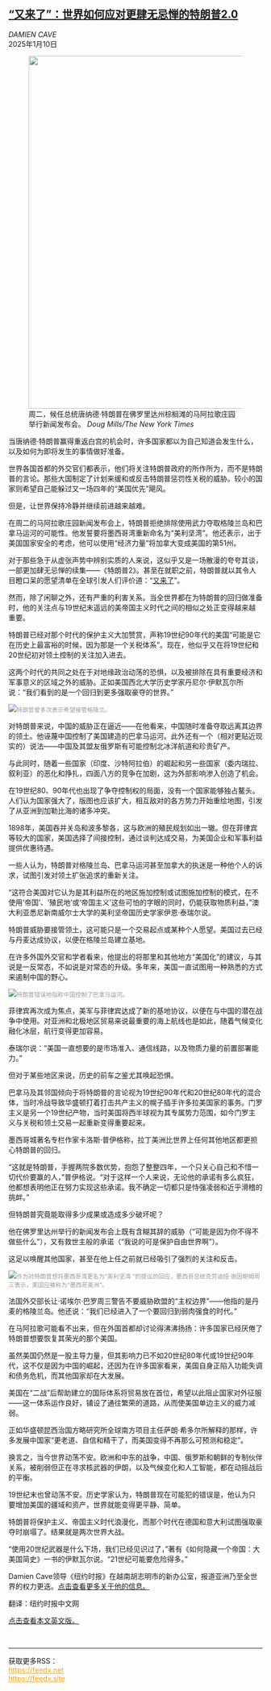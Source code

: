 <!--1736492821000-->
[“又来了”：世界如何应对更肆无忌惮的特朗普2.0](https://cn.nytimes.com/world/20250110/trump-greenland-panama/)
------

<address>DAMIEN CAVE</address><time pudate="2025-01-10 02:26:20" datetime="2025-01-10 02:26:20">2025年1月10日</time><figure><img src="https://images.weserv.nl/?url=static01.nyt.com/images/2025/01/08/multimedia/08gulf-trump-1-qcvm/08gulf-trump-1-qcvm-master1050.jpg" width="1050" height="700"><figcaption>周二，候任总统唐纳德·特朗普在佛罗里达州棕榈滩的马阿拉歌庄园举行新闻发布会。 <cite>Doug Mills/The New York Times</cite></figcaption></figure><section><p>当唐纳德·特朗普赢得重返白宫的机会时，许多国家都以为自己知道会发生什么，以及如何为即将发生的事情做好准备。</p><p>世界各国首都的外交官们都表示，他们将关注特朗普政府的所作所为，而不是特朗普的言论。那些大国制定了计划来缓和或反击特朗普惩罚性关税的威胁。较小的国家则希望自己能躲过又一场四年的“美国优先”飓风。</p><p>但是，让世界保持冷静并继续前进越来越难。</p><p>在周二的马阿拉歌庄园新闻发布会上，特朗普拒绝排除使用武力夺取格陵兰岛和巴拿马运河的可能性。他发誓要将墨西哥湾重新命名为“美利坚湾”。他还表示，出于美国国家安全的考虑，他可以使用“经济力量”将加拿大变成美国的第51州。</p><p>对于那些急于从虚张声势中辨别实质的人来说，这似乎又是一场散漫的夸夸其谈，一部更加肆无忌惮的续集——《特朗普2》。甚至在就职之前，特朗普就以其令人目瞪口呆的愿望清单在全球引发人们评价道：“<a rel="noopener noreferrer" target="_blank" href="https://www.crikey.com.au/2025/01/08/donald-trump-military-force-greenland-panama/">又来了</a>”。</p><p>然而，除了闲聊之外，还有严重的利害关系。当全世界都在为特朗普的回归做准备时，他的关注点与19世纪末遥远的美帝国主义时代之间的相似之处正变得越来越重要。</p><p>特朗普已经对那个时代的保护主义大加赞赏，声称19世纪90年代的美国“可能是它在历史上最富裕的时候，因为那是一个关税体系”。现在，他似乎又在将19世纪和20世纪初对领土控制的关注加入进去。</p><p>这两个时代的共同之处在于对地缘政治动荡的恐惧，以及被排除在具有重要经济和军事意义的区域之外的威胁。正如美国西北大学历史学家丹尼尔·伊默瓦尔所说：“我们看到的是一个回归到更多强取豪夺的世界。”</p><p><img src="https://images.weserv.nl/?url=static01.nyt.com/images/2025/01/08/multimedia/08gulf-trump-2-cplm/08gulf-trump-2-cplm-master1050.jpg"><small style="color: #999;">特朗普曾多次表示希望接管格陵兰。</small></p><p>对特朗普来说，中国的威胁正在逼近——在他看来，中国随时准备夺取远离其边界的领土。他诬蔑中国控制了美国建造的巴拿马运河。此外还有一个（相对更贴近现实的）说法——中国及其盟友俄罗斯有可能控制北冰洋航道和珍贵矿产。</p><p>与此同时，随着一些国家（印度、沙特阿拉伯）的崛起和另一些国家（委内瑞拉、叙利亚）的恶化和挣扎，四面八方的竞争在加剧，这为外部影响渗入创造了机会。</p><p>在19世纪80、90年代也出现了争夺控制权的局面，没有一个国家能够独占鳌头。人们认为国家强大了，版图也应该扩大，相互敌对的各方势力开始重绘地图，引发了从亚洲到加勒比海的诸多冲突。</p><p>1898年，美国吞并关岛和波多黎各，这与欧洲的殖民规划如出一辙。但在菲律宾等较大的国家，美国选择了间接控制，通过谈判达成交易，为美国企业和军事利益提供优惠待遇。</p><p>一些人认为，特朗普对格陵兰岛、巴拿马运河甚至加拿大的执迷是一种他个人的诉求，试图引发对领土扩张追求的重新关注。</p><p>“这符合美国对它认为是其利益所在的地区施加控制或试图施加控制的模式，在不使用‘帝国’、‘殖民地’或‘帝国主义’这些可怕的字眼的同时，仍能获取物质利益，”澳大利亚悉尼新南威尔士大学的美利坚帝国历史学家伊恩·泰瑞尔说。</p><p>特朗普威胁要接管领土，这可能只是一个交易起点或某种个人愿望。美国过去已经与丹麦达成协议，以便在格陵兰岛建立基地。</p><p>在许多外国外交官和学者看来，他提出的将那里和其他地方“美国化”的建议，与其说是一反常态，不如说是对常态的升级。多年来，美国一直试图用一种熟悉的方式来遏制中国的野心。</p><p><img src="https://images.weserv.nl/?url=static01.nyt.com/images/2025/01/08/multimedia/08gulf-trump-3-gqpm/08gulf-trump-3-gqpm-master1050.jpg"><small style="color: #999;">特朗普错误地指称中国控制了巴拿马运河。</small></p><p>菲律宾再次成为焦点，美军与菲律宾达成了新的基地协议，以便在与中国的潜在战争中使用。对亚洲和北极地区贸易来说最重要的海上航线也是如此，随着气候变化融化冰层，航行变得更加容易。</p><p>泰瑞尔说：“美国一直想要的是市场准入、通信线路，以及物质力量的前置部署能力。”</p><p>但对于某些地区来说，历史的前车之鉴尤其唤起恐惧。</p><p>巴拿马及其邻国倾向于将特朗普的言论视为19世纪90年代和20世纪80年代的混合体，当时冷战导致华盛顿打着打击共产主义的幌子插手许多拉美国家的事务。门罗主义是另一个19世纪产物，当时美国将西半球视为其专属势力范围，如今门罗主义与关税和领土交易一起重新变得重要起来。</p><p>墨西哥城著名专栏作家卡洛斯·普伊格称，拉丁美洲比世界上任何其他地区都更担心特朗普的回归。</p><p>“这就是特朗普，手握两院多数优势，抱怨了整整四年，一个只关心自己和不惜一切代价要赢的人，”普伊格说。“对于这样一个人来说，无论他的承诺有多么疯狂，他都想表明他正在努力实现这些承诺。我不确定一切都只是恃强凌弱和近乎滑稽的挑衅。”</p><p>但特朗普究竟能取得多少成果或造成多少破坏呢？</p><p>他在佛罗里达州举行的新闻发布会上既有含糊其辞的威胁（“可能是因为你不得不做些什么”），又有救世主般的承诺（“我说的可是保护自由世界啊”）。</p><p>这足以唤醒其他国家，甚至在他上任之前就已经吸引了强烈的关注和反击。</p><p><img src="https://images.weserv.nl/?url=static01.nyt.com/images/2025/01/08/multimedia/08gulf-trump-4-vgmz/08gulf-trump-4-vgmz-master1050.jpg"><small style="color: #999;">作为对特朗普想将墨西哥湾更名为“美利坚湾 ”的提议的回应，墨西哥总统克劳迪娅·谢因鲍姆周三表示，美国应被称为“墨西哥美洲”。</small></p><p>法国外交部长让·诺埃尔·巴罗周三警告不要威胁欧盟的“主权边界”——他指的是丹麦的格陵兰岛。他还说：“我们已经进入了一个要回归到弱肉强食的时代。”</p><p>在马阿拉歌可能看不出来，但在外国首都却讨论得沸沸扬扬：许多国家已经厌倦了特朗普想要恢复其荣光的那个美国。</p><p>虽然美国仍然是一股主导力量，但其影响力已不如20世纪80年代或19世纪90年代，这不仅是因为中国的崛起，还因为在许多国家看来，美国自身正陷入功能失调和债务危机，而其他国家却在大发展。</p><p>美国在“二战”后帮助建立的国际体系将贸易放在首位，希望以此阻止国家对外征服——这一体系运作良好，铺设了通往繁荣的道路，从而使美国单边主义的威力减弱。</p><p>正如华盛顿昆西治国方略研究所全球南方项目主任萨朗·希多尔所解释的那样，许多发展中国家“更老道、自信和精干了，而美国变得不再那么可预测和稳定”。</p><p>换言之，当今世界动荡不安。欧洲和中东的战争，中国、俄罗斯和朝鲜的专制伙伴关系，被削弱但正在寻求核武器的伊朗，以及气候变化和人工智能，都在动摇战后的平衡。</p><p>19世纪末也曾动荡不安。历史学家认为，特朗普现在可能犯的错误是，他认为只要增加美国的疆域和资产，世界就能变得更平静、简单。</p><p>特朗普将保护主义、帝国主义时代浪漫化，而那个时代在德国和意大利试图强取豪夺时崩塌了。结果就是两次世界大战。</p><p>“使用20世纪武器是什么下场，我们已经见识过了，”著有《如何隐藏一个帝国：大美国简史》一书的伊默瓦尔说。“21世纪可能要危险得多。”</p></section><footer><p>Damien Cave领导《纽约时报》在越南胡志明市的新办公室，报道亚洲乃至全世界的权力更迭。<a rel="nofollow" target="_blank" href="https://www.nytimes.com/by/damien-cave">点击查看更多关于他的信息。</a></p><p>翻译：纽约时报中文网</p><p><a rel="nofollow" target="_blank" href="https://www.nytimes.com/2025/01/08/world/asia/trump-greenland-panama.html">点击查看本文英文版。</a></p></footer><br><hr><div>获取更多RSS：<br><a href="https://feedx.net" style="color:orange" target="_blank">https://feedx.net</a> <br><a href="https://feedx.site" style="color:orange" target="_blank">https://feedx.site</a><br></div>
